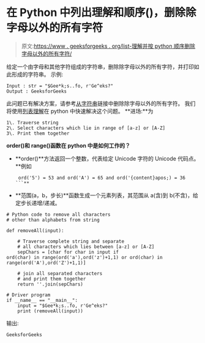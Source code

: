 # 在 Python 中列出理解和顺序()，删除除字母以外的所有字符

> 原文:[https://www . geeksforgeeks . org/list-理解并按 python 顺序删除字母以外的所有字符/](https://www.geeksforgeeks.org/list-comprehension-and-ord-in-python-to-remove-all-characters-other-than-alphabets/)

给定一个由字母和其他字符组成的字符串，删除除字母以外的所有字符，并打印如此形成的字符串。
示例:

```
Input : str = "$Gee*k;s..fo, r'Ge^eks?"
Output : GeeksforGeeks

```

此问题已有解决方案，请参考[从字符串](https://www.geeksforgeeks.org/remove-characters-alphabets-string/)链接中删除除字母以外的所有字符。
我们将使用[列表理解](https://www.geeksforgeeks.org/python-list-comprehension-and-slicing/)在 python 中快速解决这个问题。
**进场:**为

```
1\. Traverse string 
2\. Select characters which lie in range of [a-z] or [A-Z]
3\. Print them together
```

**order()和 range()函数在 python 中是如何工作的？**

*   **order()**方法返回一个整数，代表给定 Unicode 字符的 Unicode 代码点。**例如

    ```
     ord('5') = 53 and ord('A') = 65 and ord('{content}apos;) = 36
    ```** 
*   **范围(a，b，步长)**函数生成一个元素列表，其范围从 a(含)到 b(不含)，给定步长递增/递减。

```
# Python code to remove all characters 
# other than alphabets from string 

def removeAll(input): 

    # Traverse complete string and separate 
    # all characters which lies between [a-z] or [A-Z] 
    sepChars = [char for char in input if
ord(char) in range(ord('a'),ord('z')+1,1) or ord(char) in
range(ord('A'),ord('Z')+1,1)] 

    # join all separated characters 
    # and print them together 
    return ''.join(sepChars) 

# Driver program 
if __name__ == "__main__": 
    input = "$Gee*k;s..fo, r'Ge^eks?"
    print (removeAll(input)) 
```

输出:

```
GeeksforGeeks

```